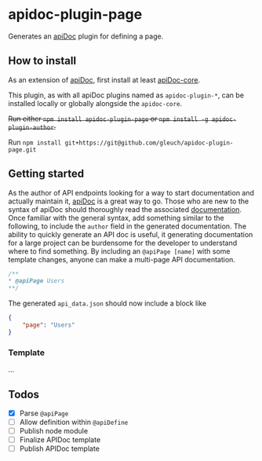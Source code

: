 # apidoc-plugin-page
Generates an [apiDoc](https://github.com/apidoc/apidoc) plugin for defining a page.

## How to install
As an extension of [apiDoc](https://github.com/apidoc/apidoc), first install at least [apiDoc-core](https://github.com/apidoc/apidoc-core).

This plugin, as with all apiDoc plugins named as `apidoc-plugin-*`, can be installed locally or globally alongside the `apidoc-core`. 

~~Run either `npm install apidoc-plugin-page` or `npm install -g apidoc-plugin-author`.~~

Run `npm install git+https://git@github.com/gleuch/apidoc-plugin-page.git`

## Getting started
As the author of API endpoints looking for a way to start documentation and actually maintain it, [apiDoc](https://github.com/apidoc/apidoc) is a great way to go.  Those who are new to the syntax of apiDoc should thoroughly read the associated [documentation](http://apidocjs.com/).  Once familiar with the general syntax, add something similar to the following, to include the `author` field in the generated documentation.
The ability to quickly generate an API doc is useful, it generating documentation for a large project can be burdensome for the developer to understand where to find something. By including an `@apiPage [name]` with some template changes, anyone can make a multi-page API documentation.

```js
/**
* @apiPage Users
**/
```

The generated `api_data.json` should now include a block like
``` json
{
    "page": "Users"
}
```

### Template

...


## Todos

- [x] Parse `@apiPage`
- [ ] Allow definition within `@apiDefine`
- [ ] Publish node module
- [ ] Finalize APIDoc template
- [ ] Publish APIDoc template
